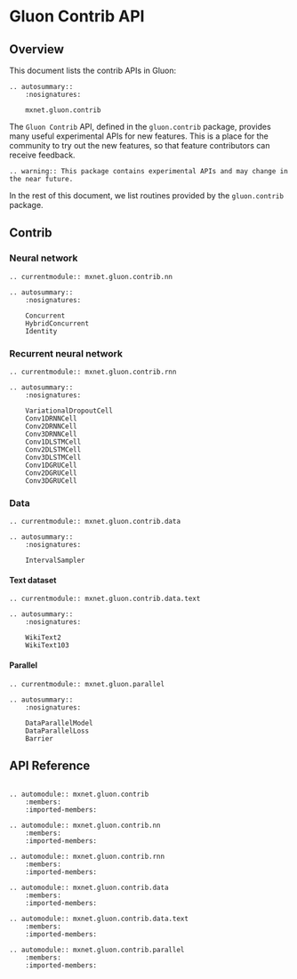 # Gluon Contrib API

## Overview

This document lists the contrib APIs in Gluon:

```eval_rst
.. autosummary::
    :nosignatures:

    mxnet.gluon.contrib
```

The `Gluon Contrib` API, defined in the `gluon.contrib` package, provides
many useful experimental APIs for new features.
This is a place for the community to try out the new features,
so that feature contributors can receive feedback.

```eval_rst
.. warning:: This package contains experimental APIs and may change in the near future.
```

In the rest of this document, we list routines provided by the `gluon.contrib` package.

## Contrib

### Neural network

```eval_rst
.. currentmodule:: mxnet.gluon.contrib.nn

.. autosummary::
    :nosignatures:

    Concurrent
    HybridConcurrent
    Identity
```

### Recurrent neural network

```eval_rst
.. currentmodule:: mxnet.gluon.contrib.rnn

.. autosummary::
    :nosignatures:

    VariationalDropoutCell
    Conv1DRNNCell
    Conv2DRNNCell
    Conv3DRNNCell
    Conv1DLSTMCell
    Conv2DLSTMCell
    Conv3DLSTMCell
    Conv1DGRUCell
    Conv2DGRUCell
    Conv3DGRUCell
```

### Data

```eval_rst
.. currentmodule:: mxnet.gluon.contrib.data

.. autosummary::
    :nosignatures:

    IntervalSampler
```

#### Text dataset

```eval_rst
.. currentmodule:: mxnet.gluon.contrib.data.text

.. autosummary::
    :nosignatures:

    WikiText2
    WikiText103
```

#### Parallel

```eval_rst
.. currentmodule:: mxnet.gluon.parallel

.. autosummary::
    :nosignatures:
    
    DataParallelModel
    DataParallelLoss
    Barrier

```

## API Reference

<script type="text/javascript" src='../../../_static/js/auto_module_index.js'></script>

```eval_rst

.. automodule:: mxnet.gluon.contrib
    :members:
    :imported-members:

.. automodule:: mxnet.gluon.contrib.nn
    :members:
    :imported-members:

.. automodule:: mxnet.gluon.contrib.rnn
    :members:
    :imported-members:

.. automodule:: mxnet.gluon.contrib.data
    :members:
    :imported-members:

.. automodule:: mxnet.gluon.contrib.data.text
    :members:
    :imported-members:

.. automodule:: mxnet.gluon.contrib.parallel
    :members:
    :imported-members:

```

<script>auto_index("api-reference");</script>
